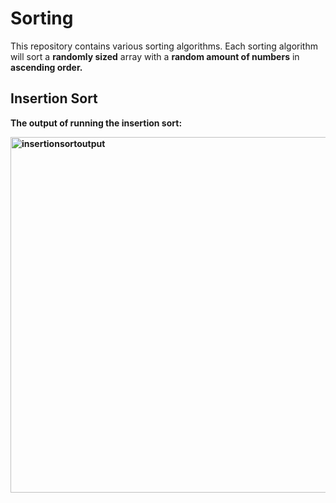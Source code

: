 # Sorting
This repository contains various sorting algorithms. Each sorting algorithm will sort a <b>randomly sized</b> array with a <b>random amount of numbers</b> in <b>ascending<b/> order.

## Insertion Sort
<p>
The output of running the insertion sort:
</p>
<img width="569" display:block; alt="insertionsortoutput" src="https://user-images.githubusercontent.com/40871128/47337738-785fb280-d652-11e8-8c66-c906d840d1de.png">
